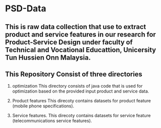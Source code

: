 # PSD-Data
## This is raw data collection that use to extract product and service features in our research for Product-Service Design under faculty of Technical and Vocational Educattion, Unicersity Tun Hussien Onn Malaysia.

## This Repository Consist of three directories
1.  optimization
    This directory consists of java code that is used for optimization based on the provided input product and service data.

2.  Product features 
    This direcoty contains datasets for product feature (mobile phone specifications).

3.  Service features. 
    This direcoty contains datasets for service feature (telecommunications service features).
